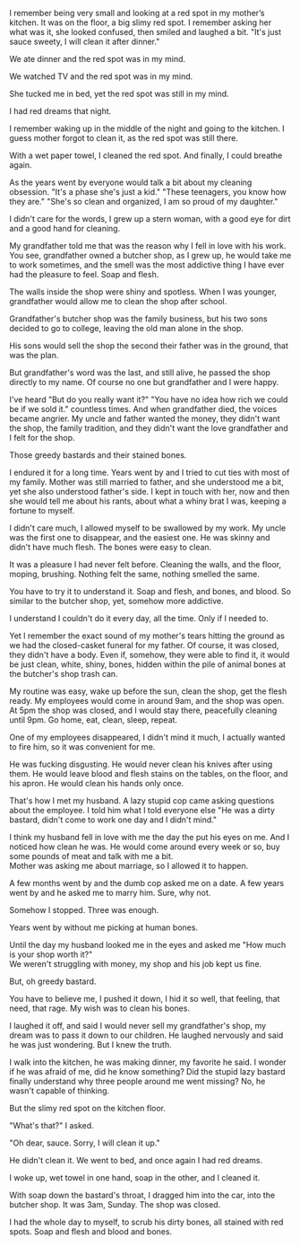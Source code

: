 I remember being very small and looking at a red spot in my mother’s kitchen. It was on the floor, a big slimy red spot. I remember asking her what was it, she looked confused, then smiled and laughed a bit. "It's just sauce sweety, I will clean it after dinner."

 We ate dinner and the red spot was in my mind.

 We watched TV and the red spot was in my mind.

 She tucked me in bed, yet the red spot was still in my mind.

 I had red dreams that night.

 I remember waking up in the middle of the night and going to the kitchen. I guess mother forgot to clean it, as the red spot was still there.

 With a wet paper towel, I cleaned the red spot. And finally, I could breathe again.

 As the years went by everyone would talk a bit about my cleaning obsession. "It's a phase she's just a kid." "These teenagers, you know how they are." "She's so clean and organized, I am so proud of my daughter."

 I didn't care for the words, I grew up a stern woman, with a good eye for dirt and a good hand for cleaning.

 My grandfather told me that was the reason why I fell in love with his work. You see, grandfather owned a butcher shop, as I grew up, he would take me to work sometimes, and the smell was the most addictive thing I have ever had the pleasure to feel. Soap and flesh.

 The walls inside the shop were shiny and spotless. When I was younger, grandfather would allow me to clean the shop after school.

 Grandfather's butcher shop was the family business, but his two sons decided to go to college, leaving the old man alone in the shop.  

 His sons would sell the shop the second their father was in the ground, that was the plan.

 But grandfather's word was the last, and still alive, he passed the shop directly to my name. Of course no one but grandfather and I were happy.

 I've heard "But do you really want it?" "You have no idea how rich we could be if we sold it." countless times. And when grandfather died, the voices became angrier. My uncle and father wanted the money, they didn't want the shop, the family tradition, and they didn't want the love grandfather and I felt for the shop.  

 Those greedy bastards and their stained bones.

 I endured it for a long time. Years went by and I tried to cut ties with most of my family. Mother was still married to father, and she understood me a bit, yet she also understood father's side. I kept in touch with her, now and then she would tell me about his rants, about what a whiny brat I was, keeping a fortune to myself.

 I didn't care much, I allowed myself to be swallowed by my work. My uncle was the first one to disappear, and the easiest one. He was skinny and didn't have much flesh. The bones were easy to clean.  

 It was a pleasure I had never felt before. Cleaning the walls, and the floor, moping, brushing. Nothing felt the same, nothing smelled the same.

 You have to try it to understand it. Soap and flesh, and bones, and blood. So similar to the butcher shop, yet, somehow more addictive.

 I understand I couldn't do it every day, all the time. Only if I needed to.

 Yet I remember the exact sound of my mother's tears hitting the ground as we had the closed-casket funeral for my father. Of course, it was closed, they didn't have a body. Even if, somehow, they were able to find it, it would be just clean, white, shiny, bones, hidden within the pile of animal bones at the butcher's shop trash can.

 My routine was easy, wake up before the sun, clean the shop, get the flesh ready. My employees would come in around 9am, and the shop was open.  At 5pm the shop was closed, and I would stay there, peacefully cleaning until 9pm. Go home, eat, clean, sleep, repeat.

 One of my employees disappeared, I didn't mind it much, I actually wanted to fire him, so it was convenient for me.

 He was fucking disgusting. He would never clean his knives after using them. He would leave blood and flesh stains on the tables, on the floor, and his apron. He would clean his hands only once.

 That's how I met my husband. A lazy stupid cop came asking questions about the employee. I told him what I told everyone else "He was a dirty bastard, didn't come to work one day and I didn't mind."

 I think my husband fell in love with me the day the put his eyes on me. And I noticed how clean he was. He would come around every week or so, buy some pounds of meat and talk with me a bit.  
 Mother was asking me about marriage, so I allowed it to happen.

 A few months went by and the dumb cop asked me on a date. A few years went by and he asked me to marry him. Sure, why not.

 Somehow I stopped. Three was enough.

 Years went by without me picking at human bones.

 Until the day my husband looked me in the eyes and asked me "How much is your shop worth it?"  
 We weren't struggling with money, my shop and his job kept us fine.

 But, oh greedy bastard.

 You have to believe me, I pushed it down, I hid it so well, that feeling, that need, that rage. My wish was to clean his bones.

 I laughed it off, and said I would never sell my grandfather's shop, my dream was to pass it down to our children. He laughed nervously and said he was just wondering. But I knew the truth.

 I walk into the kitchen, he was making dinner, my favorite he said. I wonder if he was afraid of me, did he know something? Did the stupid lazy bastard finally understand why three people around me went missing? No, he wasn't capable of thinking.

 But the slimy red spot on the kitchen floor.

 "What's that?" I asked.

 "Oh dear, sauce. Sorry, I will clean it up."

 He didn't clean it. We went to bed, and once again I had red dreams.

 I woke up, wet towel in one hand, soap in the other, and I cleaned it.

 With soap down the bastard's throat, I dragged him into the car, into the butcher shop. It was 3am, Sunday. The shop was closed.

 I had the whole day to myself, to scrub his dirty bones, all stained with red spots. Soap and flesh and blood and bones.